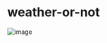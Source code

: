 # weather-or-not

![image](https://user-images.githubusercontent.com/88639772/145903291-a9d03200-e4fc-4160-aafc-645b95b72682.png)
